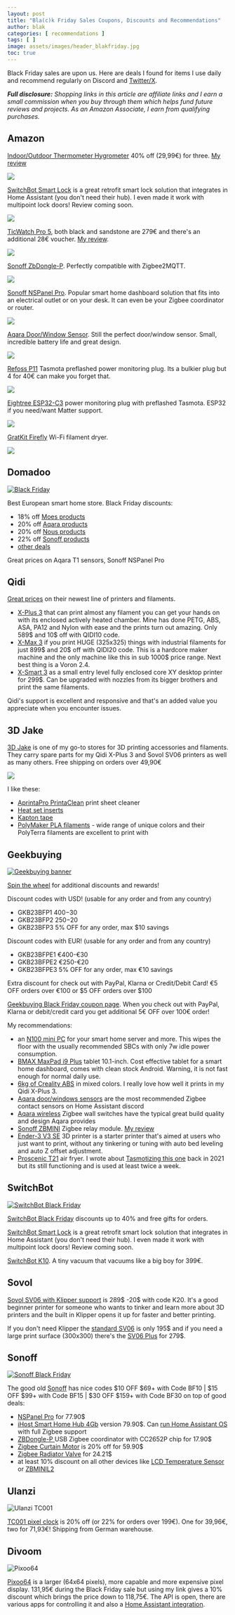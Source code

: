 ```yaml
---
layout: post
title: "Bla(c)k Friday Sales Coupons, Discounts and Recommendations"
author: blak
categories: [ recommendations ]
tags: [ ]
image: assets/images/header_blakfriday.jpg
toc: true
---
```

Black Friday sales are upon us. Here are deals I found for items I use daily and recommend regularly on Discord and [Twitter/X](http;//twitter.com/blakadder_).

_**Full disclosure:** Shopping links in this article are affiliate links and I earn a small commission when you buy through them which helps fund future reviews and projects. As an Amazon Associate, I earn from qualifying purchases._

## Amazon

[Indoor/Outdoor Thermometer Hygrometer](https://www.amazon.de/-/en/SwitchBot-Thermometer-Hygrometer-Bluetooth-Temperature/dp/B0BVZC9Q31?crid=3KR83UT451MHH&keywords=switchbot&qid=1700210167&sprefix=switchbot%2Caps%2C114&sr=8-6&th=1&linkCode=li2&tag=blakadders-20&linkId=c526225057d91fac4d72c149a7750cc8&language=en_GB&ref_=as_li_ss_il) 40% off (29,99€) for three. [My review](switchbot-indoor-outdoor-thermo-hygrometer)

<a href="https://www.amazon.de/-/en/SwitchBot-Thermometer-Hygrometer-Bluetooth-Temperature/dp/B0BVZC9Q31?crid=3KR83UT451MHH&keywords=switchbot&qid=1700210167&sprefix=switchbot%2Caps%2C114&sr=8-6&th=1&linkCode=li2&tag=blakadders-20&linkId=c526225057d91fac4d72c149a7750cc8&language=en_GB&ref_=as_li_ss_il" target="_blank"><img src="https://ws-eu.amazon-adsystem.com/widgets/q?_encoding=UTF8&ASIN=B0BVZC9Q31&Format=_SL160_&ID=AsinImage&MarketPlace=DE&ServiceVersion=20070822&WS=1&tag=blakadders-20&language=en_GB" ></a><img src="https://ir-de.amazon-adsystem.com/e/ir?t=blakadders-20&language=en_GB&l=li2&o=3&a=B0BVZC9Q31" width="1" height="1" alt="" style="border:none !important; margin:0px !important;" />

[SwitchBot Smart Lock](https://www.amazon.de/dp/B0BHYV871T?th=1&linkCode=li2&tag=blakadders-20&linkId=2818ba9b86cfe7f53559dcd5d7276162&language=en_GB&ref_=as_li_ss_il) is a great retrofit smart lock solution that integrates in Home Assistant (you don't need  their hub). I even made it work with multipoint lock doors! Review coming soon.

<a href="https://www.amazon.de/dp/B0BHYV871T?th=1&linkCode=li2&tag=blakadders-20&linkId=2818ba9b86cfe7f53559dcd5d7276162&language=en_GB&ref_=as_li_ss_il" target="_blank"><img src="https://ws-eu.amazon-adsystem.com/widgets/q?_encoding=UTF8&ASIN=B0BHYV871T&Format=_SL160_&ID=AsinImage&MarketPlace=DE&ServiceVersion=20070822&WS=1&tag=blakadders-20&language=en_GB" ></a><img src="https://ir-de.amazon-adsystem.com/e/ir?t=blakadders-20&language=en_GB&l=li2&o=3&a=B0BHYV871T" width="1" height="1" alt="" style="border:none !important; margin:0px !important;" />

[TicWatch Pro 5](https://www.amazon.de/dp/B0CB12CPCY?_encoding=UTF8&th=1&linkCode=li2&tag=blakadders-20&linkId=77e243f8252b56cebc434e0bd11cc0d2&language=en_GB&ref_=as_li_ss_il), both black and sandstone are 279€ and there's an additional 28€ voucher.  [My review](ticwatch-pro-5-smart-watch-home-control).

<a href="https://www.amazon.de/dp/B0CB12CPCY?_encoding=UTF8&th=1&linkCode=li2&tag=blakadders-20&linkId=77e243f8252b56cebc434e0bd11cc0d2&language=en_GB&ref_=as_li_ss_il" target="_blank"><img border="0" src="https://ws-eu.amazon-adsystem.com/widgets/q?_encoding=UTF8&ASIN=B0CB12CPCY&Format=_SL160_&ID=AsinImage&MarketPlace=DE&ServiceVersion=20070822&WS=1&tag=blakadders-20&language=en_GB" ></a><img src="https://ir-de.amazon-adsystem.com/e/ir?t=blakadders-20&language=en_GB&l=li2&o=3&a=B0CB12CPCY" width="1" height="1" border="0" alt="" style="border:none !important; margin:0px !important;" />

[Sonoff ZbDongle-P](https://www.amazon.de/-/en/Gateway-Universal-Antenna-Assistant-Wireless/dp/B09KXTCMSC?&linkCode=li2&tag=blakadders-20&linkId=ba68f27401c7227c24c231bfcca3976e&language=en_GB&ref_=as_li_ss_il). Perfectly compatible with Zigbee2MQTT. 

<a href="https://www.amazon.de/-/en/Gateway-Universal-Antenna-Assistant-Wireless/dp/B09KXTCMSC?&linkCode=li2&tag=blakadders-20&linkId=ba68f27401c7227c24c231bfcca3976e&language=en_GB&ref_=as_li_ss_il" target="_blank"><img src="https://ws-eu.amazon-adsystem.com/widgets/q?_encoding=UTF8&ASIN=B09KXTCMSC&Format=_SL160_&ID=AsinImage&MarketPlace=DE&ServiceVersion=20070822&WS=1&tag=blakadders-20&language=en_GB" ></a><img src="https://ir-de.amazon-adsystem.com/e/ir?t=blakadders-20&language=en_GB&l=li2&o=3&a=B09KXTCMSC" width="1" height="1" alt="" style="border:none !important; margin:0px !important;" />

[Sonoff NSPanel Pro](https://www.amazon.de/-/en/NSPanelPro-Bi-Directional-Synchronisation-ZigbeeGateway-Intelligent/dp/B0B99JFM23?&linkCode=li2&tag=blakadders-20&linkId=cd8613bc43b3af6ab2a72a847b0508f1&language=en_GB&ref_=as_li_ss_il). Popular smart home dashboard solution that fits into an electrical outlet or on your desk. It can even be your Zigbee coordinator or router.

<a href="https://www.amazon.de/-/en/NSPanelPro-Bi-Directional-Synchronisation-ZigbeeGateway-Intelligent/dp/B0B99JFM23?&linkCode=li2&tag=blakadders-20&linkId=cd8613bc43b3af6ab2a72a847b0508f1&language=en_GB&ref_=as_li_ss_il" target="_blank"><img src="https://ws-eu.amazon-adsystem.com/widgets/q?_encoding=UTF8&ASIN=B0B99JFM23&Format=_SL160_&ID=AsinImage&MarketPlace=DE&ServiceVersion=20070822&WS=1&tag=blakadders-20&language=en_GB" ></a><img src="https://ir-de.amazon-adsystem.com/e/ir?t=blakadders-20&language=en_GB&l=li2&o=3&a=B0B99JFM23" width="1" height="1" alt="" style="border:none !important; margin:0px !important;" />

[Aqara Door/Window Sensor](https://www.amazon.de/-/en/MCCGQ11LM/dp/B07D37VDM3?th=1&linkCode=li2&tag=blakadders-20&linkId=4408e22aca44d62c53af5e491b8e1ee3&language=en_GB&ref_=as_li_ss_il). Still the perfect door/window sensor. Small, incredible battery life and great design.

<a href="https://www.amazon.de/-/en/MCCGQ11LM/dp/B07D37VDM3?th=1&linkCode=li2&tag=blakadders-20&linkId=4408e22aca44d62c53af5e491b8e1ee3&language=en_GB&ref_=as_li_ss_il" target="_blank"><img src="https://ws-eu.amazon-adsystem.com/widgets/q?_encoding=UTF8&ASIN=B07D37VDM3&Format=_SL160_&ID=AsinImage&MarketPlace=DE&ServiceVersion=20070822&WS=1&tag=blakadders-20&language=en_GB" ></a><img src="https://ir-de.amazon-adsystem.com/e/ir?t=blakadders-20&language=en_GB&l=li2&o=3&a=B07D37VDM3" width="1" height="1" alt="" style="border:none !important; margin:0px !important;" />

[Refoss P11](https://www.amazon.de/P11/dp/B0C89CZMR5?crid=EVC9516L8TT6&keywords=tasmota&qid=1700211209&refinements=p_n_deal_type%3A26902993031&rnid=26902991031&sprefix=tasmota%2Caps%2C130&sr=8-1-spons&sp_csd=d2lkZ2V0TmFtZT1zcF9hdGY&psc=1&linkCode=li2&tag=blakadders-20&linkId=c4d9e6c823fd06a7ed0cd1e1b3f98ef4&language=en_GB&ref_=as_li_ss_il) Tasmota preflashed power monitoring plug. Its a bulkier plug but 4 for 40€ can make you forget that.

<a href="https://www.amazon.de/P11/dp/B0C89CZMR5?crid=EVC9516L8TT6&keywords=tasmota&qid=1700211209&refinements=p_n_deal_type%3A26902993031&rnid=26902991031&sprefix=tasmota%2Caps%2C130&sr=8-1-spons&sp_csd=d2lkZ2V0TmFtZT1zcF9hdGY&psc=1&linkCode=li2&tag=blakadders-20&linkId=c4d9e6c823fd06a7ed0cd1e1b3f98ef4&language=en_GB&ref_=as_li_ss_il" target="_blank"><img src="https://ws-eu.amazon-adsystem.com/widgets/q?_encoding=UTF8&ASIN=B0C89CZMR5&Format=_SL160_&ID=AsinImage&MarketPlace=DE&ServiceVersion=20070822&WS=1&tag=blakadders-20&language=en_GB" ></a><img src="https://ir-de.amazon-adsystem.com/e/ir?t=blakadders-20&language=en_GB&l=li2&o=3&a=B0C89CZMR5" width="1" height="1" alt="" style="border:none !important; margin:0px !important;" />

[Eightree ESP32-C3](https://www.amazon.de/-/en/Electricity-EIGHTREE-Assistant-Domoticz-ioBroker/dp/B0CHMMKZCQ?crid=9T4T4AGE47QH&keywords=nous+a1t&qid=1700211396&sprefix=nous+a1t%2Caps%2C99&sr=8-6&linkCode=li2&tag=blakadders-20&linkId=e354fddf3c16347728e1df8b5891bc2e&language=en_GB&ref_=as_li_ss_il) power monitoring plug with preflashed Tasmota. ESP32 if you need/want Matter support.

<a href="https://www.amazon.de/-/en/Electricity-EIGHTREE-Assistant-Domoticz-ioBroker/dp/B0CHMMKZCQ?crid=9T4T4AGE47QH&keywords=nous+a1t&qid=1700211396&sprefix=nous+a1t%2Caps%2C99&sr=8-6&linkCode=li2&tag=blakadders-20&linkId=e354fddf3c16347728e1df8b5891bc2e&language=en_GB&ref_=as_li_ss_il" target="_blank"><img src="https://ws-eu.amazon-adsystem.com/widgets/q?_encoding=UTF8&ASIN=B0CHMMKZCQ&Format=_SL160_&ID=AsinImage&MarketPlace=DE&ServiceVersion=20070822&WS=1&tag=blakadders-20&language=en_GB" ></a><img src="https://ir-de.amazon-adsystem.com/e/ir?t=blakadders-20&language=en_GB&l=li2&o=3&a=B0CHMMKZCQ" width="1" height="1" alt="" style="border:none !important; margin:0px !important;" />

[GratKit Firefly](https://www.amazon.de/-/en/Firefly-Filament-Controlled-Included-Effective/dp/B0CDC4Y58Z?crid=3AJ0ZVD41WUA1&keywords=gratkit&qid=1700213613&sprefix=gratkit%2Caps%2C105&sr=8-18&linkCode=li2&tag=blakadders-20&linkId=a6e7afdeabb8c66b50414f264330df67&language=en_GB&ref_=as_li_ss_il) Wi-Fi filament dryer.

<a href="https://www.amazon.de/-/en/Firefly-Filament-Controlled-Included-Effective/dp/B0CDC4Y58Z?crid=3AJ0ZVD41WUA1&keywords=gratkit&qid=1700213613&sprefix=gratkit%2Caps%2C105&sr=8-18&linkCode=li2&tag=blakadders-20&linkId=a6e7afdeabb8c66b50414f264330df67&language=en_GB&ref_=as_li_ss_il" target="_blank"><img src="https://ws-eu.amazon-adsystem.com/widgets/q?_encoding=UTF8&ASIN=B0CDC4Y58Z&Format=_SL160_&ID=AsinImage&MarketPlace=DE&ServiceVersion=20070822&WS=1&tag=blakadders-20&language=en_GB" ></a><img src="https://ir-de.amazon-adsystem.com/e/ir?t=blakadders-20&language=en_GB&l=li2&o=3&a=B0CDC4Y58Z" width="1" height="1" alt="" style="border:none !important; margin:0px !important;" />

## Domadoo

[![Black Friday](https://www.domadoo.fr/img/cms/Visuels-categories/Black-Friday-Week-17-27Nov2023-C-EN.jpg) ](https://www.domadoo.fr/en/73-black-friday-smart-home?domid=14)

Best European smart home store. Black Friday discounts:

- 18% off [Moes products](https://www.domadoo.fr/en/73-black-friday-smart-home?domid=14&q=Brand-MOES)
- 20% off [Aqara products](https://www.domadoo.fr/en/73-black-friday-smart-home?domid=14&q=Brand-AQARA)
- 20% off [Nous products](https://www.domadoo.fr/en/73-black-friday-smart-home?domid=14&q=Brand-NOUS)
- 22% off [Sonoff products](https://www.domadoo.fr/en/73-black-friday-smart-home?domid=14&q=Brand-SONOFF)
- [other deals](https://www.domadoo.fr/en/73-black-friday-smart-home?domid=14)

Great prices on Aqara T1 sensors, Sonoff NSPanel Pro

## Qidi

[Great prices](https://s.zbanx.com/r/JOYXJvdGRuWQ) on their newest line of printers and filaments.

- [X-Plus 3](hhttps://s.zbanx.com/r/txOSp5J6Yoij) that can print almost any filament you can get your hands on with its enclosed actively heated chamber. Mine has done PETG, ABS, ASA, PA12 and Nylon with ease and the prints turn out amazing. Only 589$ and 10$ off with QIDI10 code.
- [X-Max 3](https://s.zbanx.com/r/VxFXX1yFW5yl) if you print HUGE (325x325) things with industrial filaments for just 899$ and 20$ off with QIDI20 code. This is a hardcore maker machine and the only machine like this in sub 1000$ price range. Next best thing is a Voron 2.4.
- [X-Smart 3](https://s.zbanx.com/r/bhdKLjvBgdZj) as a small entry level fully enclosed core XY desktop printer for 299$. Can be upgraded with nozzles from its bigger brothers and print the same filaments.

Qidi's support is excellent and responsive and that's an added value you appreciate when you encounter issues. 

## 3D Jake

[3D Jake](https://tidd.ly/40MBYMT) is one of my go-to stores for 3D printing accessories and filaments. They carry spare parts for my Qidi X-Plus 3 and Sovol SV06 printers as well as many others. Free shipping on orders over 49,90€

![](https://ci6.googleusercontent.com/proxy/xpdmj1a_sYDLbynJrBw6tMh4Y721kQTg36MnnPMLoR2LHX3-G-OEZwqeWDWstL6H8jy-5i6TUmCig_d4L1C0sm-66S-uaDZ6sAUps9ld3hv_qnt0I5l4H54GRH0dvE-k1CFslzThzg4NwbGb7SafxCjCfaY=s0-d-e1-ft#https://c-3d.niceshops.com/upload/image/newsletter_subitem_small/email/default/31514_f77d5c7c.jpg
)

I like these:

- [AprintaPro PrintaClean](https://www.awin1.com/cread.php?awinmid=21761&awinaffid=930253&ued=https%3A%2F%2Fwww.3djake.de%2Faprintapro%2Fprintaclean%3Futm_source%3Dawin%26utm_medium%3Dcpc%26utm_campaign%3Dawin_3djake_de) print sheet cleaner
- [Heat set inserts](https://www.awin1.com/cread.php?awinmid=21761&awinaffid=930253&ued=https%3A%2F%2Fwww.3djake.de%2F3djake%2Fgewindeeinsaetze-50er-set%3Futm_source%3Dawin%26utm_medium%3Dcpc%26utm_campaign%3Dawin_3djake_de) 
- [Kapton tape](https://www.awin1.com/cread.php?awinmid=21761&awinaffid=930253&ued=https%3A%2F%2Fwww.3djake.de%2F3djake%2Fkapton-klebeband%3Futm_source%3Dawin%26utm_medium%3Dcpc%26utm_campaign%3Dawin_3djake_de)
- [PolyMaker PLA filaments](https://www.awin1.com/cread.php?awinmid=21761&awinaffid=930253&ued=https%3A%2F%2Fwww.3djake.com%2Fpolymaker%3Fkeyword%3Dpolymaker%26utm_source%3Dawin%26utm_medium%3Dcpc%26utm_campaign%3Dawin_3djake_de) - wide range of unique colors and their PolyTerra filaments are excellent to print with 

## Geekbuying

[![Geekbuying banner](https://www.geekbuying.com/dynamic-ads/banner1200x628.jpg)](https://www.geekbuying.com/dynamic-ads/link.html?id=3873)

[Spin the wheel](https://www.geekbuying.com/go/8AXeN2Gl) for additional discounts and rewards!

Discount codes with USD! (usable for any order and from any country)

- GKB23BFP1 $400-$30
- GKB23BFP2  $250-$20
- GKB23BFP3  5% OFF for any order, max $10 savings

Discount codes with EUR! (usable for any order and from any country)

- GKB23BFPE1  €400-€30
- GKB23BFPE2  €250-€20
- GKB23BFPE3  5% OFF for any order, max €10 savings

Extra discount for check out with PayPal, Klarna or Credit/Debit Card! €5 OFF orders over €100 or $5 OFF orders over $100

[Geekbuying Black Friday coupon page](https://www.geekbuying.com/go/89qPKBUZ). When you check out with PayPal, Klarna or debit/credit card you get additional 5€ OFF over 100€ order! 

My recommendations:

- an [N100 mini PC](https://www.geekbuying.com/go/89SaR7mK) for your smart home server and more. This wipes the floor with the usually recommended SBCs with only 7w idle power consumption.
- [BMAX MaxPad i9 Plus](https://www.geekbuying.com/go/7pF3OteD) tablet 10.1-inch. Cost effective tablet for a smart home dashboard, comes with clean stock Android. Warning, it is not fast enough for normal daily use.
- [6kg of Creality ABS](https://www.geekbuying.com/go/89SaiLp2) in mixed colors. I really love how well it prints in my Qidi X-Plus 3.
- [Aqara door/windows sensors](https://www.geekbuying.com/go/89UKmkrh) are the most recommended Zigbee contact sensors on Home Assistant discord
- [Aqara wireless](https://www.geekbuying.com/go/89UKopNq) Zigbee wall switches have the typical great build quality and design Aqara provides
- [Sonoff ZBMINI](https://www.geekbuying.com/go/89UKw0KI) Zigbee relay module. [My review](sonoff-zbmini)
- [Ender-3 V3 SE](https://www.geekbuying.com/go/8AXeV0IA) 3D printer is a starter printer that's aimed at users who just want to print, without any tinkering or tuning with auto bed leveling and auto Z offset adjustment.
- [Proscenic T21](https://www.geekbuying.com/go/8AXyUBrg) air fryer. I wrote about [Tasmotizing this one](proscenic-in-home-assistant) back in 2021 but its still functioning and is used at least twice a week.

## SwitchBot

[![SwitchBot Black Friday](/assets/images/black-friday/switchbot-bf.png)](https://shrsl.com/4b751)

[SwitchBot Black Friday](https://shrsl.com/4b751) discounts up to 40% and free gifts for orders. 

[SwitchBot Smart Lock](https://shrsl.com/4b753) is a great retrofit smart lock solution that integrates in Home Assistant (you don't need  their hub). I even made it work with multipoint lock doors! Review coming soon.

[SwitchBot K10](https://shrsl.com/4b754). A tiny vacuum that vacuums like a big boy for 399€.

## Sovol

[Sovol SV06 with Klipper support](https://www.sovol3d.com/products/sovol-sv06-3d-printer-and-klipper-bundles?sca_ref=3309524.Vd4MGn0pGL&sca_source=base) is 289$ -20$ with code K20. It's a good beginner printer for someone who wants to tinker and learn more about 3D printers and the built in Klipper opens it up for faster and better printing. 

If you don't need Klipper the [standard SV06](https://www.sovol3d.com/products/sovol-sv06-best-budget-3d-printer-for-beginner?sca_ref=3309524.Vd4MGn0pGL&sca_source=base) is only 195$ and if you need a large print surface (300x300) there's the [SV06 Plus](https://www.sovol3d.com/products/sovol-sv06-plus-fully-open-source-3d-printer-with-linear-rail-structure?sca_ref=3309524.Vd4MGn0pGL&sca_source=base) for 279$. 

## Sonoff

[![Sonoff Black Friday](/assets/images/black-friday/sonoff-bf.webp)](https://itead.cc/sonoff-black-friday-sale-2023/ref/34)

The good old [Sonoff](https://itead.cc/sonoff-black-friday-sale-2023/ref/34) has nice codes $10 OFF $69+ with Code BF10 | $15 OFF $99+ with Code BF15 | $30 OFF $159+ with Code BF30 on top of good deals:

- [NSPanel Pro](https://itead.cc/product/sonoff-nspanel-pro-smart-home-control-panel/ref/34) for 77.90$
- [iHost Smart Home Hub 4Gb](https://itead.cc/product/sonoff-ihost-smart-home-hub/ref/34) version 79.90$. Can [run Home Assistant OS](https://community.home-assistant.io/t/sonoff-ihost-smart-home-hub-computer-from-itead-can-it-be-hacked-to-run-home-assistant-os-with-bluetooth-thread-matter-and-zha-integrations/545962/81) with full Zigbee support
- [ZBDongle-P ](https://itead.cc/product/sonoff-zigbee-3-0-usb-dongle-plus/ref/34) USB Zigbee coordinator with CC2652P chip for 17.90$
- [Zigbee Curtain Motor](https://itead.cc/product/sonoff-zigbee-smart-curtain-motor/ref/34) is 20% off for 59.90$
- [Zigbee Radiator Valve](https://itead.cc/product/sonoff-zigbee-thermostatic-radiator-valve/) for 24.21$
- at least 10% discount on all other devices like [LCD Temperature Sensor](https://itead.cc/product/sonoff-snzb-02d-zigbee-lcd-smart-temperature-humidity-sensor/) or [ZBMINIL2](https://itead.cc/product/sonoff-zbminil2-extreme-zigbee-smart-switch-no-neutral-required/ref/34)

## Ulanzi

![Ulanzi TC001](https://cdn.shopify.com/s/files/1/0136/3119/3188/files/564e1faf7ad5e37ee0db1d4f34975b9f_medium.jpg?v=1700190130)

[TC001 pixel clock](https://www.ulanzi.de/products/ulanzi-pixel-smart-uhr-2882?variant=40173809303607) is 20% off (or 22% for orders over 199€). One for 39,96€, two for 71,93€! Shipping from German warehouse.

## Divoom

![Pixoo64](https://cdn.shopify.com/s/files/1/0082/4105/3814/products/Pixoo-64.jpg?v=1699871278&width=283&height=283&crop=center)

[Pixoo64](https://collabs.shop/hpilym) is a larger (64x64 pixels), more capable and more expensive pixel display. 131,95€ during the Black Friday sale but using my link gives a 10% discount which brings the price down to 118,75€. The API is open, there are various apps for controlling it and also a [Home Assistant integration](https://github.com/gickowtf/pixoo-homeassistant).

